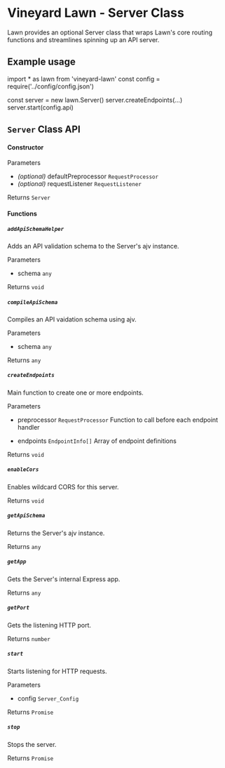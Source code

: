 # Vineyard Lawn - Server Class

Lawn provides an optional Server class that wraps Lawn's core routing functions and streamlines spinning up an API server.

## Example usage

import * as lawn from 'vineyard-lawn'
const config = require('../config/config.json')

const server = new lawn.Server()
server.createEndpoints(...)
server.start(config.api)

## `Server` Class API

#### Constructor

Parameters

* *(optional)* defaultPreprocessor `RequestProcessor` 
* *(optional)* requestListener `RequestListener` 

Returns `Server`

#### Functions

##### `addApiSchemaHelper`
Adds an API validation schema to the Server's ajv instance.

Parameters

*  schema `any` 

Returns `void`

##### `compileApiSchema`
Compiles an API vaidation schema using ajv.

Parameters

*  schema `any` 

Returns `any`

##### `createEndpoints`
Main function to create one or more endpoints.

Parameters

*  preprocessor `RequestProcessor` Function to call before each endpoint handler

*  endpoints `EndpointInfo[]` Array of endpoint definitions



Returns `void`

##### `enableCors`
Enables wildcard CORS for this server.

Returns `void`

##### `getApiSchema`
Returns the Server's ajv instance.

Returns `any`

##### `getApp`
Gets the Server's internal Express app.

Returns `any`

##### `getPort`
Gets the listening HTTP port.

Returns `number`

##### `start`
Starts listening for HTTP requests.

Parameters

*  config `Server_Config` 

Returns `Promise`

##### `stop`
Stops the server.

Returns `Promise`

